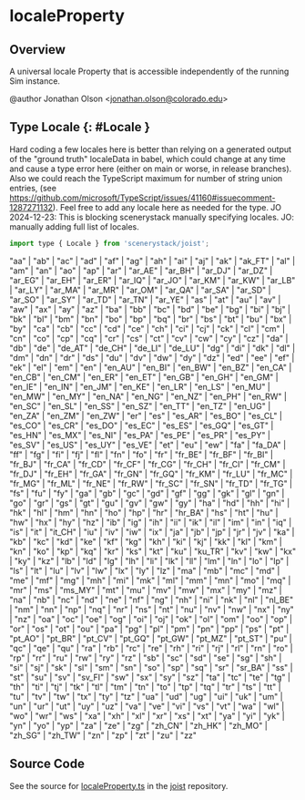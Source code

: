 # localeProperty

## Overview

A universal locale Property that is accessible independently of the running Sim instance.

@author Jonathan Olson &lt;jonathan.olson@colorado.edu&gt;

## Type Locale {: #Locale }


Hard coding a few locales here is better than relying on a generated output of the "ground truth" localeData in babel,
which could change at any time and cause a type error here (either on main or worse, in release branches). Also we
could reach the TypeScript maximum for number of string union entries, (see https://github.com/microsoft/TypeScript/issues/41160#issuecomment-1287271132).
Feel free to add any locale here as needed for the type.
JO 2024-12-23: This is blocking scenerystack manually specifying locales.
JO: manually adding full list of locales.

```js
import type { Locale } from 'scenerystack/joist';
```


"aa" | "ab" | "ac" | "ad" | "af" | "ag" | "ah" | "ai" | "aj" | "ak" | "ak_FT" | "al" | "am" | "an" | "ao" | "ap" | "ar" | "ar_AE" | "ar_BH" | "ar_DJ" | "ar_DZ" | "ar_EG" | "ar_EH" | "ar_ER" | "ar_IQ" | "ar_JO" | "ar_KM" | "ar_KW" | "ar_LB" | "ar_LY" | "ar_MA" | "ar_MR" | "ar_OM" | "ar_QA" | "ar_SA" | "ar_SD" | "ar_SO" | "ar_SY" | "ar_TD" | "ar_TN" | "ar_YE" | "as" | "at" | "au" | "av" | "aw" | "ax" | "ay" | "az" | "ba" | "bb" | "bc" | "bd" | "be" | "bg" | "bi" | "bj" | "bk" | "bl" | "bm" | "bn" | "bo" | "bp" | "bq" | "br" | "bs" | "bt" | "bu" | "bx" | "by" | "ca" | "cb" | "cc" | "cd" | "ce" | "ch" | "ci" | "cj" | "ck" | "cl" | "cm" | "cn" | "co" | "cp" | "cq" | "cr" | "cs" | "ct" | "cv" | "cw" | "cy" | "cz" | "da" | "db" | "de" | "de_AT" | "de_CH" | "de_LI" | "de_LU" | "dg" | "di" | "dk" | "dl" | "dm" | "dn" | "dr" | "ds" | "du" | "dv" | "dw" | "dy" | "dz" | "ed" | "ee" | "ef" | "ek" | "el" | "em" | "en" | "en_AU" | "en_BI" | "en_BW" | "en_BZ" | "en_CA" | "en_CB" | "en_CM" | "en_ER" | "en_ET" | "en_GB" | "en_GH" | "en_GM" | "en_IE" | "en_IN" | "en_JM" | "en_KE" | "en_LR" | "en_LS" | "en_MU" | "en_MW" | "en_MY" | "en_NA" | "en_NG" | "en_NZ" | "en_PH" | "en_RW" | "en_SC" | "en_SL" | "en_SS" | "en_SZ" | "en_TT" | "en_TZ" | "en_UG" | "en_ZA" | "en_ZM" | "en_ZW" | "er" | "es" | "es_AR" | "es_BO" | "es_CL" | "es_CO" | "es_CR" | "es_DO" | "es_EC" | "es_ES" | "es_GQ" | "es_GT" | "es_HN" | "es_MX" | "es_NI" | "es_PA" | "es_PE" | "es_PR" | "es_PY" | "es_SV" | "es_US" | "es_UY" | "es_VE" | "et" | "eu" | "ew" | "fa" | "fa_DA" | "ff" | "fg" | "fi" | "fj" | "fl" | "fn" | "fo" | "fr" | "fr_BE" | "fr_BF" | "fr_BI" | "fr_BJ" | "fr_CA" | "fr_CD" | "fr_CF" | "fr_CG" | "fr_CH" | "fr_CI" | "fr_CM" | "fr_DJ" | "fr_EH" | "fr_GA" | "fr_GN" | "fr_GQ" | "fr_KM" | "fr_LU" | "fr_MC" | "fr_MG" | "fr_ML" | "fr_NE" | "fr_RW" | "fr_SC" | "fr_SN" | "fr_TD" | "fr_TG" | "fs" | "fu" | "fy" | "ga" | "gb" | "gc" | "gd" | "gf" | "gg" | "gk" | "gl" | "gn" | "go" | "gr" | "gs" | "gt" | "gu" | "gv" | "gw" | "gy" | "ha" | "hd" | "hh" | "hi" | "hk" | "hl" | "hm" | "hn" | "ho" | "hp" | "hr" | "hr_BA" | "hs" | "ht" | "hu" | "hw" | "hx" | "hy" | "hz" | "ib" | "ig" | "ih" | "ii" | "ik" | "il" | "im" | "in" | "iq" | "is" | "it" | "it_CH" | "iu" | "iv" | "iw" | "ix" | "ja" | "jb" | "jp" | "jr" | "jv" | "ka" | "kb" | "kc" | "kd" | "ke" | "kf" | "kg" | "kh" | "ki" | "kj" | "kk" | "kl" | "km" | "kn" | "ko" | "kp" | "kq" | "kr" | "ks" | "kt" | "ku" | "ku_TR" | "kv" | "kw" | "kx" | "ky" | "kz" | "lb" | "ld" | "lg" | "lh" | "li" | "lk" | "ll" | "lm" | "ln" | "lo" | "lp" | "ls" | "lt" | "lu" | "lv" | "lw" | "lx" | "ly" | "lz" | "ma" | "mb" | "mc" | "md" | "me" | "mf" | "mg" | "mh" | "mi" | "mk" | "ml" | "mm" | "mn" | "mo" | "mq" | "mr" | "ms" | "ms_MY" | "mt" | "mu" | "mv" | "mw" | "mx" | "my" | "mz" | "na" | "nb" | "nc" | "nd" | "ne" | "nf" | "ng" | "nh" | "ni" | "nk" | "nl" | "nl_BE" | "nm" | "nn" | "np" | "nq" | "nr" | "ns" | "nt" | "nu" | "nv" | "nw" | "nx" | "ny" | "nz" | "oa" | "oc" | "oe" | "og" | "oi" | "oj" | "ok" | "ol" | "om" | "oo" | "op" | "or" | "os" | "ot" | "ou" | "pa" | "pg" | "pl" | "pm" | "pn" | "pp" | "ps" | "pt" | "pt_AO" | "pt_BR" | "pt_CV" | "pt_GQ" | "pt_GW" | "pt_MZ" | "pt_ST" | "pu" | "qc" | "qe" | "qu" | "ra" | "rb" | "rc" | "re" | "rh" | "ri" | "rj" | "rl" | "rn" | "ro" | "rp" | "rr" | "ru" | "rw" | "ry" | "rz" | "sb" | "sc" | "sd" | "se" | "sg" | "sh" | "si" | "sj" | "sk" | "sl" | "sm" | "sn" | "so" | "sp" | "sq" | "sr" | "sr_BA" | "ss" | "st" | "su" | "sv" | "sv_FI" | "sw" | "sx" | "sy" | "sz" | "ta" | "tc" | "te" | "tg" | "th" | "ti" | "tj" | "tk" | "tl" | "tm" | "tn" | "to" | "tp" | "tq" | "tr" | "ts" | "tt" | "tu" | "tv" | "tw" | "tx" | "ty" | "tz" | "ua" | "ud" | "ug" | "ui" | "uk" | "um" | "un" | "ur" | "ut" | "uy" | "uz" | "va" | "ve" | "vi" | "vs" | "vt" | "wa" | "wl" | "wo" | "wr" | "ws" | "xa" | "xh" | "xl" | "xr" | "xs" | "xt" | "ya" | "yi" | "yk" | "yn" | "yo" | "yp" | "za" | "ze" | "zg" | "zh_CN" | "zh_HK" | "zh_MO" | "zh_SG" | "zh_TW" | "zn" | "zp" | "zt" | "zu" | "zz"



## Source Code

See the source for [localeProperty.ts](https://github.com/phetsims/joist/blob/main/js/i18n/localeProperty.ts) in the [joist](https://github.com/phetsims/joist) repository.

